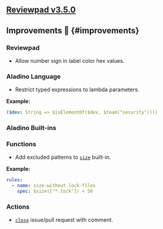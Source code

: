 ## [Reviewpad v3.5.0](/changelog/reviewpad-v350)

## Improvements :rocket: {#improvements}

### Reviewpad

- Allow number sign in label color hex values.

### Aladino Language

- Restrict typed expressions to lambda parameters.

**Example:**

```yaml
($dev: String => $isElementOf($dev, $team("security"))))
```

### Aladino Built-ins

### Functions

- Add excluded patterns to [`size`](/guides/built-ins#size) built-in.

**Example:**

```yaml
rules:
  - name: size-without-lock-files
    spec: $size(["*.lock"]) < 50
```

### Actions

- [`close`](/guides/built-ins#close) issue/pull request with comment.
